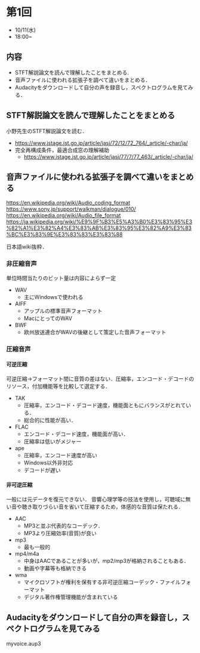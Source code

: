 # 第1回
- 10/11(水)
- 18:00~
## 内容
- STFT解説論文を読んで理解したことをまとめる.
- 音声ファイルに使われる拡張子を調べて違いをまとめる．
- Audacityをダウンロードして自分の声を録音し，スペクトログラムを見てみる．

## STFT解説論文を読んで理解したことをまとめる
小野先生のSTFT解説論文を読む．
- https://www.jstage.jst.go.jp/article/jasj/72/12/72_764/_article/-char/ja/
- 完全再構成条件，最適合成窓の理解補助
  - https://www.jstage.jst.go.jp/article/jasj/77/7/77_463/_article/-char/ja/

## 音声ファイルに使われる拡張子を調べて違いをまとめる
https://en.wikipedia.org/wiki/Audio_coding_format
https://www.sony.jp/support/walkman/dialogue/010/
https://en.wikipedia.org/wiki/Audio_file_format
https://ja.wikipedia.org/wiki/%E9%9F%B3%E5%A3%B0%E3%83%95%E3%82%A1%E3%82%A4%E3%83%AB%E3%83%95%E3%82%A9%E3%83%BC%E3%83%9E%E3%83%83%E3%83%88

日本語wiki抜粋．
### 非圧縮音声
単位時間当たりのビット量は内容によらず一定
- WAV
  - 主にWindowsで使われる
- AIFF
  - アップルの標準音声フォーマット
  - MacにとってのWAV
- BWF
  - 欧州放送連合がWAVの後継として策定した音声フォーマット
### 圧縮音声
#### 可逆圧縮
可逆圧縮->フォーマット間に音質の差はない．圧縮率，エンコード・デコードのリソース，付加機能等を比較して選定する．
- TAK
  - 圧縮率，エンコード・デコード速度，機能面ともにバランスがとれている．
  - 総合的に性能が高い．
- FLAC
  - エンコード・デコード速度，機能面が高い．
  - 圧縮率は低いがメジャー
- ape
  - 圧縮率，エンコード速度が高い
  - Windows以外非対応
  - デコードが遅い
#### 非可逆圧縮
一般には元データを復元できない．
音響心理学等の技法を使用し，可聴域に無い音や聴き取りづらい音を省いて圧縮するため，体感的な音質は保たれる．
- AAC
  - MP3と並ぶ代表的なコーデック．
  - MP3より圧縮効率(音質)が良い
- mp3
  - 最も一般的
- mp4/m4a
  - 中身はAACであることが多いが，mp2/mp3が格納されることもある．
  - 動画や字幕等も格納できる
- wma
  - マイクロソフトが権利を保有する非可逆圧縮コーデック・ファイルフォーマット
  - デジタル著作権管理機能が含まれている

## Audacityをダウンロードして自分の声を録音し，スペクトログラムを見てみる
myvoice.aup3